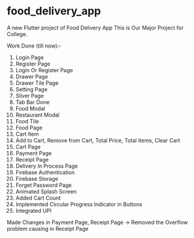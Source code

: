 # food_delivery_app

A new Flutter project of Food Delivery App
This is Our Major Project for College.

Work Done (till now):-

1) Login Page
2) Register Page
3) Login Or Register Page
4) Drawer Page
5) Drawer Tile Page
6) Setting Page
7) Sliver Page
8) Tab Bar Done
9) Food Modal
10) Restaurant Modal
11) Food Tile
12) Food Page
13) Cart Item
14) Add to Cart, Remove from Cart, Total Price, Total Items, Clear Cart
15) Cart Page
16) Payment Page
17) Receipt Page
18) Delivery In Process Page
19) Firebase Authentication
20) Firebase Storage
21) Forget Password Page
22) Animated Splash Screen 
23) Added Cart Count
24) Implemented Circular Progress Indicator in Buttons
25) Integrated UPI


Made Changes in Payment Page, Receipt Page -> Removed the Overflow problem causing in Receipt Page